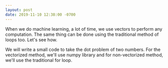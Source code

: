 ```yaml
---
layout: post
date: 2019-11-10 12:38:00 -0700
---
```


When we do machine learning, a lot of time, we use vectors to perform any computation. The same thing can be done using the traditional method of loops too. Let's see how.

We will write a small code to take the dot problem of two numbers. For the vectorized method, we'll use numpy library and for non-vectorized method, we'll use the traditional for loop.
